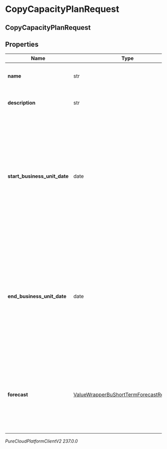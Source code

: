 # CopyCapacityPlanRequest

## CopyCapacityPlanRequest

## Properties

|Name | Type | Description | Notes|
|------------ | ------------- | ------------- | -------------|
| **name** | str | The name of the new capacity plan | |
| **description** | str | Description of the new capacity plan | [optional] |
| **start_business_unit_date** | date | The start date for the capacity plan relative to the business unit time zone in yyyy-MM-dd format. Dates are represented as an ISO-8601 string. For example: yyyy-MM-dd | |
| **end_business_unit_date** | date | The end date for the capacity plan relative to the business unit time zone in yyyy-MM-dd format. Dates are represented as an ISO-8601 string. For example: yyyy-MM-dd | |
| **forecast** | [ValueWrapperBuShortTermForecastReference](ValueWrapperBuShortTermForecastReference) | The selected forecast for this capacity plan. Uses forecast from original capacity plan if not specified | [optional] |



_PureCloudPlatformClientV2 237.0.0_
